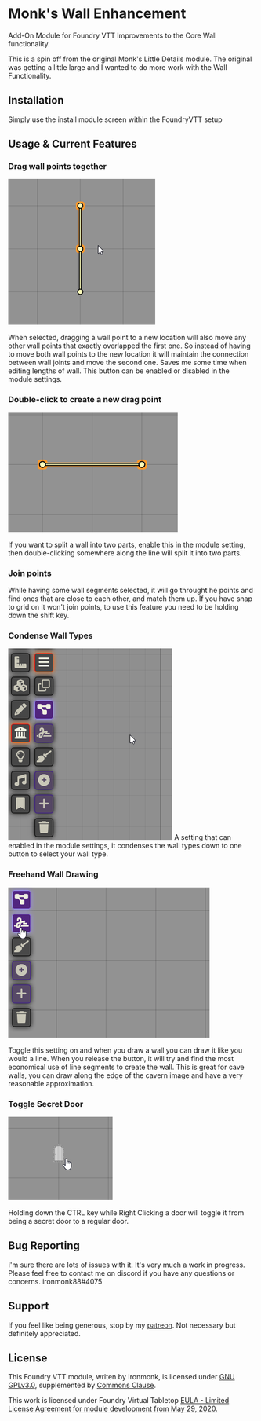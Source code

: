 # Monk's Wall Enhancement
Add-On Module for Foundry VTT
Improvements to the Core Wall functionality.

This is a spin off from the original Monk's Little Details module.  The original was getting a little large and I wanted to do more work with the Wall Functionality.

## Installation
Simply use the install module screen within the FoundryVTT setup

## Usage & Current Features

### Drag wall points together

![monks-wall-enhancement](WallEnhancementExamples/DragWallPoints.gif)

When selected, dragging a wall point to a new location will also move any other wall points that exactly overlapped the first one.  So instead of having to move both wall points to the new location it will maintain the connection between wall joints and move the second one.  Saves me some time when editing lengths of wall. This button can be enabled or disabled in the module settings.

### Double-click to create a new drag point
![monks-wall-enhancement](WallEnhancementExamples/SplitWall.gif)

If you want to split a wall into two parts, enable this in the module setting, then double-clicking somewhere along the line will split it into two parts.

### Join points
While having some wall segments selected, it will go throught he points and find ones that are close to each other, and match them up. If you have snap to grid on it won't join points, to use this feature you need to be holding down the shift key.

### Condense Wall Types
![monks-wall-enhancement](WallEnhancementExamples/CondenseWalls.gif)
A setting that can enabled in the module settings, it condenses the wall types down to one button to select your wall type.

### Freehand Wall Drawing
![monks-wall-enhancement](WallEnhancementExamples/FreehandWallDraw.gif)

Toggle this setting on and when you draw a wall you can draw it like you would a line.  When you release the button, it will try and find the most economical use of line segments to create the wall.  This is great for cave walls, you can draw along the edge of the cavern image and have a very reasonable approximation.

### Toggle Secret Door
![monks-wall-enhancement](WallEnhancementExamples/ToggleSecretDoor.gif)

Holding down the CTRL key while Right Clicking a door will toggle it from being a secret door to a regular door.

## Bug Reporting
I'm sure there are lots of issues with it.  It's very much a work in progress.
Please feel free to contact me on discord if you have any questions or concerns. ironmonk88#4075

## Support

If you feel like being generous, stop by my <a href="https://www.patreon.com/ironmonk">patreon</a>.  Not necessary but definitely appreciated.

## License
This Foundry VTT module, writen by Ironmonk, is licensed under [GNU GPLv3.0](https://www.gnu.org/licenses/gpl-3.0.en.html), supplemented by [Commons Clause](https://commonsclause.com/).

This work is licensed under Foundry Virtual Tabletop <a href="https://foundryvtt.com/article/license/">EULA - Limited License Agreement for module development from May 29, 2020.</a>
